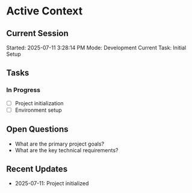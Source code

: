 # Active Context

## Current Session
Started: 2025-07-11 3:28:14 PM
Mode: Development
Current Task: Initial Setup

## Tasks
### In Progress
- [ ] Project initialization
- [ ] Environment setup

## Open Questions
- What are the primary project goals?
- What are the key technical requirements?

## Recent Updates
- 2025-07-11: Project initialized